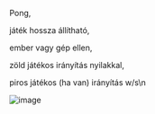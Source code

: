 Pong, 

játék hossza állítható, 

ember vagy gép ellen, 

zöld játékos irányítás nyilakkal, 

piros játékos (ha van) irányítás w/s\n



![image](https://github.com/user-attachments/assets/24e10828-b867-426d-bcdd-2ccbd7258c48)
